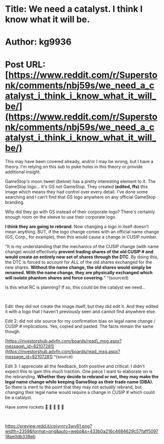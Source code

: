 # Title: We need a catalyst. I think I know what it will be.
# Author: kg9936
# Post URL: [https://www.reddit.com/r/Superstonk/comments/nbj59s/we_need_a_catalyst_i_think_i_know_what_it_will_be/](https://www.reddit.com/r/Superstonk/comments/nbj59s/we_need_a_catalyst_i_think_i_know_what_it_will_be/)


This may have been covered already, and/or I may be wrong, but I have a theory. I'm relying on this sub to poke holes in this theory or provide additional insight.

GameStop's moon tweet (below) has a pretty interesting element to it. The GameStop logo... It's GS not GameStop. They created **(edited, ffs)** this image which means they had control over every detail. I've done some searching and I can't find that GS logo anywhere on any official GameStop branding.

Why did they go with GS instead of their corporate logo? There's certainly enough room on the sleeve to use their corporate logo.

**I think they are going to rebrand**. Now changing a logo in itself doesn't mean anything. BUT, if the logo change comes with an official name change (GS, Corp., for example), then this would cause a change in CUSIP number.

"It is my understanding that the mechanics of the CUSIP change (with name change) would effectively **prevent trading shares of the old CUSIP # and would create an entirely new set of shares through the DTC**. By doing this, the DTC is forced to account for ALL of the old shares exchanged for the new shares. **Without the name change, the old shares would simply be renamed. With the name change, they are physically exchanged which will isolate phantom shares and force covering.**" ^(sourced)

Is this what RC is planning? If so, this could be the catalyst we need...

&#x200B;

Edit: they did not create the image itself, but they did edit it. And they edited it with a logo that I haven't previously seen and cannot find anywhere else.

Edit 2: did not site source for my confirmation bias on legal name change / CUSIP # implications. Yes, copied and pasted. The facts remain the same though.

[https://investorshub.advfn.com/boards/read\_msg.aspx?message\_id=82107281](https://investorshub.advfn.com/boards/read_msg.aspx?message_id=82107281) ^(source)

Edit 3: I appreciate all the feedback, both positive and critical. I didn't expect this to gain this much traction. One piece I want to elaborate on is the rebranding. **Whether they decide to rebrand or not, they may make the legal name change while keeping GameStop as their trade name (DBA).** So there is merit to the point that they may not actually rebrand, but changing their legal name would require a change in CUSIP # which could be a catalyst. 

Have some rockets  🚀 🚀 🚀 🚀 🚀

&#x200B;

https://preview.redd.it/cpjvrnrv3wy61.png?width=2359&format=png&auto=webp&s=433b0a216c4684629c57faff509718ae0db338eb